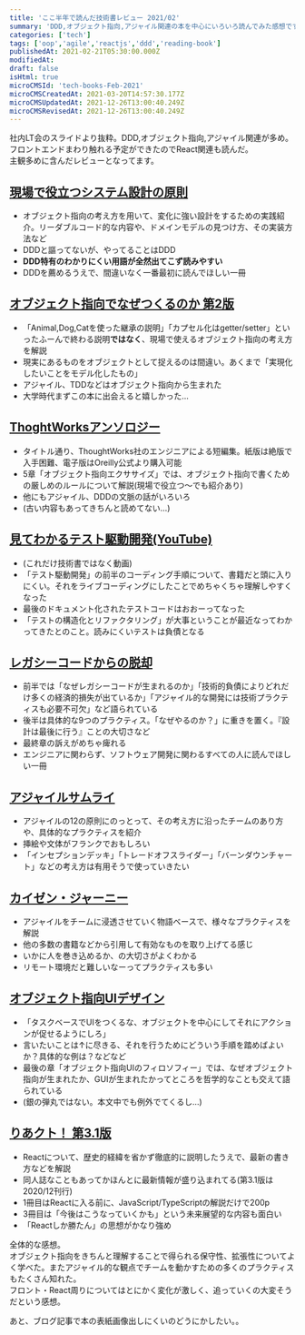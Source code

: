 ```yaml
---
title: 'ここ半年で読んだ技術書レビュー 2021/02'
summary: 'DDD,オブジェクト指向,アジャイル関連の本を中心にいろいろ読んでみた感想です。 ?? '''
categories: ['tech']
tags: ['oop','agile','reactjs','ddd','reading-book']
publishedAt: 2021-02-21T05:30:00.000Z
modifiedAt: 
draft: false
isHtml: true
microCMSId: 'tech-books-Feb-2021'
microCMSCreatedAt: 2021-03-20T14:57:30.177Z
microCMSUpdatedAt: 2021-12-26T13:00:40.249Z
microCMSRevisedAt: 2021-12-26T13:00:40.249Z
---
```

<p>社内LT会のスライドより抜粋。DDD,オブジェクト指向,アジャイル関連が多め。<br>フロントエンドまわり触れる予定ができたのでReact関連も読んだ。<br>主観多めに含んだレビューとなってます。</p>
<h2 id="現場で役立つシステム設計の原則"><a href="https://gihyo.jp/book/2017/978-4-7741-9087-7">現場で役立つシステム設計の原則</a></h2>
<ul>
<li>オブジェクト指向の考え方を用いて、変化に強い設計をするための実践紹介。リーダブルコード的な内容や、ドメインモデルの見つけ方、その実装方法など</li>
<li>DDDと謳ってないが、やってることはDDD</li>
<li><strong>DDD特有のわかりにくい用語が全然出てこず読みやすい</strong></li>
<li>DDDを薦めるうえで、間違いなく一番最初に読んでほしい一冊</li>
</ul>
<h2 id="オブジェクト指向でなぜつくるのか-第2版"><a href="https://shop.nikkeibp.co.jp/front/commodity/0000/P84650/">オブジェクト指向でなぜつくるのか 第2版</a></h2>
<ul>
<li>「Animal,Dog,Catを使った継承の説明」「カプセル化はgetter/setter」といったふーんで終わる説明<strong>ではなく</strong>、現場で使えるオブジェクト指向の考え方を解説</li>
<li>現実にあるものをオブジェクトとして捉えるのは間違い。あくまで「実現化したいことをモデル化したもの」</li>
<li>アジャイル、TDDなどはオブジェクト指向から生まれた</li>
<li>大学時代まずこの本に出会えると嬉しかった…</li>
</ul>
<h2 id="thoghtworksアンソロジー"><a href="https://www.oreilly.co.jp/books/9784873113890/">ThoghtWorksアンソロジー</a></h2>
<ul>
<li>タイトル通り、ThoughtWorks社のエンジニアによる短編集。紙版は絶版で入手困難、電子版はOreilly公式より購入可能</li>
<li>5章「オブジェクト指向エクササイズ」では、オブジェクト指向で書くための厳しめのルールについて解説(現場で役立つ～でも紹介あり)</li>
<li>他にもアジャイル、DDDの文脈の話がいろいろ</li>
<li>(古い内容もあってきちんと読めてない…)</li>
</ul>
<h2 id="見てわかるテスト駆動開発youtube"><a href="https://www.youtube.com/watch?v=Q-FJ3XmFlT8">見てわかるテスト駆動開発(YouTube)</a></h2>
<ul>
<li>(これだけ技術書ではなく動画)</li>
<li>「テスト駆動開発」の前半のコーディング手順について、書籍だと頭に入りにくい。それをライブコーディングにしたことでめちゃくちゃ理解しやすくなった</li>
<li>最後のドキュメント化されたテストコードはおおーってなった</li>
<li>「テストの構造化とリファクタリング」が大事ということが最近なってわかってきたとのこと。読みにくいテストは負債となる</li>
</ul>
<h2 id="レガシーコードからの脱却"><a href="https://www.oreilly.co.jp/books/9784873118864/">レガシーコードからの脱却</a></h2>
<ul>
<li>前半では「なぜレガシーコードが生まれるのか」「技術的負債によりどれだけ多くの経済的損失が出ているか」「アジャイル的な開発には技術プラクティスも必要不可欠」など語られている</li>
<li>後半は具体的な9つのプラクティス。「なぜやるのか？」に重きを置く。『設計は最後に行う』ことの大切さなど</li>
<li>最終章の訴えがめちゃ痺れる</li>
<li>エンジニアに関わらず、ソフトウェア開発に関わるすべての人に読んでほしい一冊</li>
</ul>
<h2 id="アジャイルサムライ"><a href="https://shop.ohmsha.co.jp/shopdetail/000000001901/">アジャイルサムライ</a></h2>
<ul>
<li>アジャイルの12の原則にのっとって、その考え方に沿ったチームのあり方や、具体的なプラクティスを紹介</li>
<li>挿絵や文体がフランクでおもしろい</li>
<li>「インセプションデッキ」「トレードオフスライダー」「バーンダウンチャート」などの考え方は有用そうで使っていきたい</li>
</ul>
<h2 id="カイゼン・ジャーニー"><a href="https://kaizenjourney.jp/">カイゼン・ジャーニー</a></h2>
<ul>
<li>アジャイルをチームに浸透させていく物語ベースで、様々なプラクティスを解説</li>
<li>他の多数の書籍などから引用して有効なものを取り上げてる感じ</li>
<li>いかに人を巻き込めるか、の大切さがよくわかる</li>
<li>リモート環境だと難しいなーってプラクティスも多い</li>
</ul>
<h2 id="オブジェクト指向uiデザイン"><a href="https://gihyo.jp/book/2020/978-4-297-11351-3">オブジェクト指向UIデザイン</a></h2>
<ul>
<li>「タスクベースでUIをつくるな、オブジェクトを中心にしてそれにアクションが促せるようにしろ」</li>
<li>言いたいことは↑に尽きる、それを行うためにどういう手順を踏めばよいか？具体的な例は？などなど</li>
<li>最後の章「オブジェクト指向UIのフィロソフィー」では、なぜオブジェクト指向が生まれたか、GUIが生まれたかってところを哲学的なことも交えて語られている</li>
<li>(銀の弾丸ではない。本文中でも例外でてくるし…)</li>
</ul>
<h2 id="りあクト！-第31版"><a href="https://oukayuka.booth.pm/items/2368045">りあクト！ 第3.1版</a></h2>
<ul>
<li>Reactについて、歴史的経緯を省かず徹底的に説明したうえで、最新の書き方などを解説</li>
<li>同人誌なこともあってかほんとに最新情報が盛り込まれてる(第3.1版は2020/12刊行)</li>
<li>1冊目はReactに入る前に、JavaScript/TypeScriptの解説だけで200p</li>
<li>3冊目は「今後はこうなっていくかも」という未来展望的な内容も面白い</li>
<li>「Reactしか勝たん」の思想がかなり強め</li>
</ul>
<p>全体的な感想。<br>オブジェクト指向をきちんと理解することで得られる保守性、拡張性についてよく学べた。またアジャイル的な観点でチームを動かすための多くのプラクティスもたくさん知れた。<br>フロント・React周りについてはとにかく変化が激しく、追っていくの大変そうだという感想。</p>
<p>あと、ブログ記事で本の表紙画像出しにくいのどうにかしたい。。</p>

    